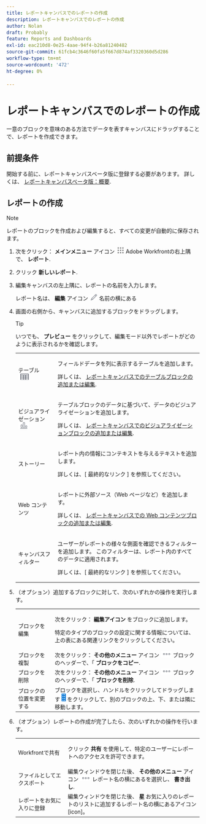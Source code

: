```yaml
---
title: レポートキャンバスでのレポートの作成
description: レポートキャンバスでのレポートの作成
author: Nolan
draft: Probably
feature: Reports and Dashboards
exl-id: eac210d8-0e25-4aae-94f4-b26a81240482
source-git-commit: 61fcb4c3646f60fa5f667d874af3320360d5d286
workflow-type: tm+mt
source-wordcount: '472'
ht-degree: 0%

---
```



# レポートキャンバスでのレポートの作成

一意のブロックを意味のある方法でデータを表すキャンバスにドラッグすることで、レポートを作成できます。

## 前提条件

開始する前に、レポートキャンバスベータ版に登録する必要があります。 詳しくは、 [レポートキャンバスベータ版：概要](/help/quicksilver/product-announcements/betas/reporting-canvas-beta/reporting-canvas-beta-overview.md).

## レポートの作成

>[!NOTE]
>
>レポートのブロックを作成および編集すると、すべての変更が自動的に保存されます。

1. 次をクリック： **メインメニュー** アイコン ![](assets/main-menu-icon.png) Adobe Workfrontの右上隅で、 **レポート**.
1. クリック **新しいレポート**.
1. 編集キャンバスの左上隅に、レポートの名前を入力します。

   レポート名は、 **編集** アイコン ![](assets/edit-icon.png) 名前の横にある

1. 画面の右側から、キャンバスに追加するブロックをドラッグします。

   >[!TIP]
   >
   >いつでも、 **プレビュー** をクリックして、編集モード以外でレポートがどのように表示されるかを確認します。

   <table style="table-layout:auto"> 
    <col> 
    <col> 
    <tbody> 
     <tr> 
      <td role="rowheader">テーブル <img src="assets/table-icon.png"></td> 
      <td> <p>フィールドデータを列に表示するテーブルを追加します。</p> <p>詳しくは、 <a href="../../../reports-and-dashboards/reporting-canvas/table-blocks/add-or-edit-report-table.md" class="MCXref xref">レポートキャンバスでのテーブルブロックの追加または編集</a>.</p> </td> 
     </tr> 
     <tr> 
      <td role="rowheader">ビジュアライゼーション <img src="assets/visualization-icon.png"></td> 
      <td> <p>テーブルブロックのデータに基づいて、データのビジュアライゼーションを追加します。</p> <p>詳しくは、 <a href="../../../reports-and-dashboards/reporting-canvas/visualization-blocks/add-or-edit-report-visualization.md" class="MCXref xref">レポートキャンバスでのビジュアライゼーションブロックの追加または編集</a>.</p> </td> 
     </tr>
      <tr data-mc-conditions="QuicksilverOrClassic.Draft mode"> 
       <td role="rowheader">ストーリー</td> 
       <td> <p>レポート内の情報にコンテキストを与えるテキストを追加します。</p> <p>詳しくは、[ 最終的なリンク ] を参照してください。</p> </td> 
      </tr>
     <tr data-mc-conditions=""> 
      <td role="rowheader">Web コンテンツ</td> 
      <td> <p>レポートに外部ソース（Web ページなど）を追加します。</p> <p>詳しくは、 <a href="../../../reports-and-dashboards/reporting-canvas/other-blocks/add-or-edt-web-content-block.md" class="MCXref xref">レポートキャンバスでの Web コンテンツブロックの追加または編集</a>.</p> </td> 
     </tr>
      <tr data-mc-conditions="QuicksilverOrClassic.Draft mode"> 
       <td role="rowheader">キャンバスフィルター</td> 
       <td> <p>ユーザーがレポートの様々な側面を確認できるフィルターを追加します。 このフィルターは、レポート内のすべてのデータに適用されます。</p> <p>詳しくは、[ 最終的なリンク ] を参照してください。</p> </td> 
      </tr>
    </tbody> 
   </table>

1. （オプション）追加するブロックに対して、次のいずれかの操作を実行します。

   <table style="table-layout:auto"> 
    <col> 
    <col> 
    <tbody> 
     <tr> 
      <td role="rowheader">ブロックを編集</td> 
      <td> <p>次をクリック： <strong>編集アイコン</strong> をブロックに追加します。</p> <p>特定のタイプのブロックの設定に関する情報については、上の表にある関連リンクをクリックしてください。</p> </td> 
     </tr> 
     <tr> 
      <td role="rowheader">ブロックを複製</td> 
      <td>次をクリック： <strong>その他のメニュー</strong> アイコン <img src="assets/more-icon.png"> ブロックのヘッダーで、「 <strong>ブロックをコピー</strong>.</td> 
     </tr> 
     <tr> 
      <td role="rowheader">ブロックを削除</td> 
      <td>次をクリック： <strong>その他のメニュー</strong> アイコン <img src="assets/more-icon.png"> ブロックのヘッダーで、「 <strong>ブロックを削除</strong>.</td> 
     </tr> 
     <tr> 
      <td role="rowheader">ブロックの位置を変更する</td> 
      <td> ブロックを選択し、ハンドルをクリックしてドラッグします <img src="assets/widget-drag-icon.png" style="max-width: 16px;"> をクリックして、別のブロックの上、下、または隣に移動します。</td> 
     </tr> 
    </tbody> 
   </table>

1. （オプション）レポートの作成が完了したら、次のいずれかの操作を行います。

   <table style="table-layout:auto"> 
    <col> 
    <col> 
    <tbody> 
     <tr> 
      <td role="rowheader">Workfrontで共有</td> 
      <td> <p>クリック <strong>共有</strong> を使用して、特定のユーザーにレポートへのアクセスを許可できます。</p> </td> 
     </tr> 
     <tr> 
      <td role="rowheader">ファイルとしてエクスポート</td> 
      <td>編集ウィンドウを閉じた後、 <strong>その他のメニュー</strong> アイコン <img src="assets/more-icon.png"> レポート名の横にあるを選択し、 <strong>書き出し</strong>.</td> 
     </tr> 
     <tr> 
      <td role="rowheader">レポートをお気に入りに登録</td> 
      <td>編集ウィンドウを閉じた後、 <strong>星</strong> お気に入りのレポートのリストに追加するレポート名の横にあるアイコン [icon]。</td> 
     </tr> 
    </tbody> 
   </table>
